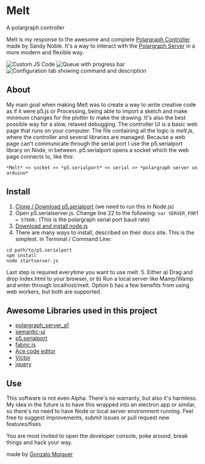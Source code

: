 # Melt
A polargraph controller

Melt is my response to the awesome and complete [Polargraph Controller](https://github.com/euphy/polargraphcontroller) made by Sandy Noble. It's a way to interact with the [Polargraph Server](https://github.com/euphy/polargraph_server_a1) in a more modern and flexible way.

![Custom JS Code](https://imgur.com/1YWHNgT.png "Melt Code")
![Queue with progress bar](https://imgur.com/xBnWbj4.png "Melt Queue")
![Configuration tab showing command and description](https://imgur.com/uJybIep.png "Melt Configuration")

## About
My main goal when making Melt was to create a way to write creative code as if it were p5.js or Processing, being able to import a sketch and make minimum changes for the plotter to make the drawing. It's also the best possible way for a slow, relaxed debugging.
The controller UI is a basic web page that runs on your computer. The file containing all the logic is *melt.js*, where the controller and several libraries are managed.
Because a web page can't communicate through the serial port I use the p5.serialport library on Node, in between. p5.serialport opens a socket which the web page connects to, like this:

`*Melt* << socket >> *p5.serialport* << serial >> *polargraph server on arduino*`

## Install

1. [Clone / Download p5.serialport](https://github.com/vanevery/p5.serialport) (we need to run this in Node.js)
2. Open p5.serialserver.js. Change line 22 to the following:
`var SERVER_PORT = 57600;`
(This is the polargraph serial port baud rate)
3. [Download and install node.js](https://nodejs.org/en/download/)
4. There are many ways to install, described on their docs site. This is the simplest. in Terminal / Command Line:
```
cd path/to/p5.serialport
npm install
node startserver.js
```
Last step is required everytime you want to use melt.
5. Either a) Drag and drop index.html to your browser, or b) Run a local server like Mamp/Wamp and enter through localhost/melt. Option b has a few benefits from using web workers, but both are supported.

## Awesome Libraries used in this project
- [polargraph_server_a1](https://github.com/euphy/polargraph_server_a1)
- [semantic-ui](https://semantic-ui.com/)
- [p5.serialport](https://github.com/vanevery/p5.serialport)
- [fabric.js](http://fabricjs.com)
- [Ace code editor](https://ace.c9.io/)
- [Victor](http://victorjs.org)
- [jquery](https://jquery.com/)

## Use

This software is not even Alpha. There's no warranty, but also it's harmless. My idea in the future is to have this wrapped into an electron app or similar, so there's no need to have Node or local server environment running.
Feel free to suggest improvements, submit issues or pull request new features/fixes

You are most invited to open the developer console, poke around, break things and hack your way.

made by [Gonzalo Moiguer](https://www.gonzamoiguer.com.ar)
